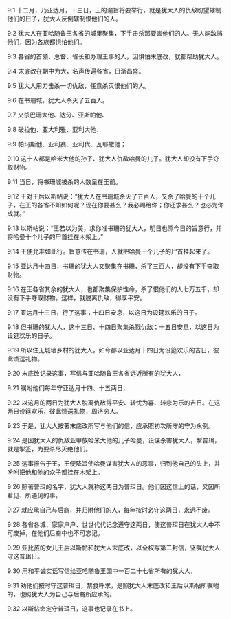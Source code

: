 <a id="1"></a>9:1  十二月，乃亚达月，十三日，王的谕旨将要举行，就是犹大人的仇敌盼望辖制他们的日子，犹大人反倒辖制恨他们的人。  

<a id="2"></a>9:2  犹大人在亚哈随鲁王各省的城里聚集，下手击杀那要害他们的人。无人能敌挡他们，因为各族都惧怕他们。  

<a id="3"></a>9:3  各省的首领、总督、省长和办理王事的人，因惧怕末底改，就都帮助犹大人。  

<a id="4"></a>9:4  末底改在朝中为大，名声传遍各省，日渐昌盛。  

<a id="5"></a>9:5  犹大人用刀击杀一切仇敌，任意杀灭恨他们的人。　  

<a id="6"></a>9:6  在书珊城，犹大人杀灭了五百人。  

<a id="7"></a>9:7  又杀巴珊大他、达分、亚斯帕他、  

<a id="8"></a>9:8  破拉他、亚大利雅、亚利大他、  

<a id="9"></a>9:9  帕玛斯他、亚利赛、亚利代、瓦耶撒他；  

<a id="10"></a>9:10  这十人都是哈米大他的孙子、犹大人仇敌哈曼的儿子。犹大人却没有下手夺取财物。  

<a id="11"></a>9:11  当日，将书珊城被杀的人数呈在王前。  

<a id="12"></a>9:12  王对王后以斯帖说：“犹大人在书珊城杀灭了五百人，又杀了哈曼的十个儿子，在王的各省不知如何呢？现在你要甚么？我必赐给你；你还求甚么？也必为你成就。”  

<a id="13"></a>9:13  以斯帖说：“王若以为美，求你准书珊的犹大人，明日也照今日的旨意行，并将哈曼十个儿子的尸首挂在木架上。”  

<a id="14"></a>9:14  王便允准如此行。旨意传在书珊，人就把哈曼十个儿子的尸首挂起来了。  

<a id="15"></a>9:15  亚达月十四日，书珊的犹大人又聚集在书珊，杀了三百人，却没有下手夺取财物。  

<a id="16"></a>9:16  在王各省其余的犹大人，也都聚集保护性命，杀了恨他们的人七万五千，却没有下手夺取财物。这样，就脱离仇敌，得享平安。  

<a id="17"></a>9:17  亚达月十三日，行了这事；十四日安息，以这日为设筵欢乐的日子。  

<a id="18"></a>9:18  但书珊的犹大人，这十三日、十四日聚集杀戮仇敌；十五日安息，以这日为设筵欢乐的日子。  

<a id="19"></a>9:19  所以住无城墙乡村的犹大人，如今都以亚达月十四日为设筵欢乐的吉日，彼此馈送礼物。  

<a id="20"></a>9:20  末底改记录这事，写信与亚哈随鲁王各省远近所有的犹大人，  

<a id="21"></a>9:21  嘱咐他们每年守亚达月十四、十五两日，  

<a id="22"></a>9:22  以这月的两日为犹大人脱离仇敌得平安、转忧为喜、转悲为乐的吉日。在这两日设筵欢乐，彼此馈送礼物，周济穷人。  

<a id="23"></a>9:23  于是，犹大人按著末底改所写与他们的信，应承照初次所守的守为永例。  

<a id="24"></a>9:24  是因犹大人的仇敌亚甲族哈米大他的儿子哈曼，设谋杀害犹大人，掣普珥，就是掣签，为要杀尽灭绝他们。  

<a id="25"></a>9:25  这事报告于王，王便降旨使哈曼谋害犹大人的恶事，归到他自己的头上，并吩咐把他和他的众子都挂在木架上。  

<a id="26"></a>9:26  照著普珥的名字，犹大人就称这两日为普珥日。他们因这信上的话，又因所看见、所遇见的事，  

<a id="27"></a>9:27  就应承自己与后裔，并归附他们的人，每年按时必守这两日，永远不废。  

<a id="28"></a>9:28  各省各城、家家户户、世世代代记念遵守这两日，使这普珥日在犹大人中不可废掉，在他们后裔中也不可忘记。  

<a id="29"></a>9:29  亚比孩的女儿王后以斯帖和犹大人末底改，以全权写第二封信，坚嘱犹大人守这普珥日。  

<a id="30"></a>9:30  用和平诚实话写信给亚哈随鲁王国中一百二十七省所有的犹大人，  

<a id="31"></a>9:31  劝他们按时守这普珥日，禁食呼求，是照犹大人末底改和王后以斯帖所嘱咐的，也照犹大人为自己与后裔所应承的。  

<a id="32"></a>9:32  以斯帖命定守普珥日，这事也记录在书上。  
